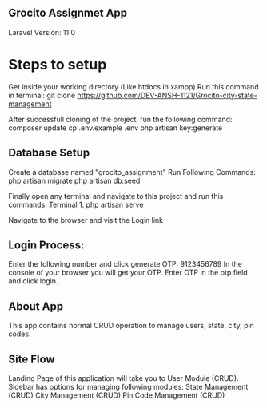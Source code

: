 ## Grocito Assignmet App

Laravel Version: 11.0

# Steps to setup
Get inside your working directory (Like htdocs in xampp)
Run this command in terminal: 
git clone https://github.com/DEV-ANSH-1121/Grocito-city-state-management

After successfull cloning of the project, run the following command:
composer update
cp .env.example .env
php artisan key:generate

## Database Setup
Create a database named "grocito_assignment"
Run Following Commands:
php artisan migrate
php artisan db:seed

Finally open any terminal and navigate to this project and run this commands:
Terminal 1: php artisan serve

Navigate to the browser and visit the Login link

## Login Process:
Enter the following number and click generate OTP: 9123456789
In the console of your browser you will get your OTP.
Enter OTP in the otp field and click login.


## About App
This app contains normal CRUD operation to manage users, state, city, pin codes.


## Site Flow
Landing Page of this application will take you to User Module (CRUD).
Sidebar has options for managing following modules:
State Management (CRUD)
City Management (CRUD)
Pin Code Management (CRUD)


